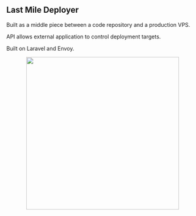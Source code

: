 

## Last Mile Deployer
Built as a middle piece between a code repository and a production VPS.

API allows external application to control deployment targets.


Built on Laravel and Envoy.

<p align="center"><img src="https://res.cloudinary.com/dtfbvvkyp/image/upload/v1566331377/laravel-logolockup-cmyk-red.svg" width="400"></p>